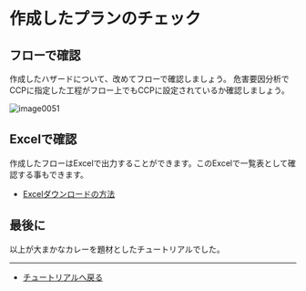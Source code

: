 # 作成したプランのチェック

## フローで確認

作成したハザードについて、改めてフローで確認しましょう。
危害要因分析でCCPに指定した工程がフロー上でもCCPに設定されているか確認しましょう。

![image0051](https://res.cloudinary.com/fam-time/image/upload/v1676348354/SPICE/tutorial0051_yjh769.png)

## Excelで確認
作成したフローはExcelで出力することができます。このExcelで一覧表として確認する事もできます。

- [Excelダウンロードの方法](../help.md#045-危害要因分析をexcelダウンロードする)


## 最後に
以上が大まかなカレーを題材としたチュートリアルでした。

---


- [チュートリアルへ戻る](index.md)